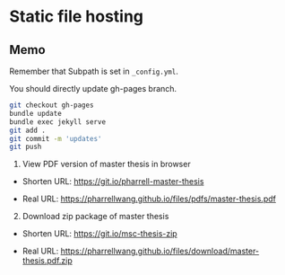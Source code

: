 # Static file hosting

## Memo

Remember that Subpath is set in ``_config.yml``.

You should directly update gh-pages branch.

```bash
git checkout gh-pages
bundle update
bundle exec jekyll serve
git add .
git commit -m 'updates'
git push
```

1. View PDF version of master thesis in browser

* Shorten URL: <https://git.io/pharrell-master-thesis>

* Real URL: <https://pharrellwang.github.io/files/pdfs/master-thesis.pdf>

2. Download zip package of master thesis

* Shorten URL: <https://git.io/msc-thesis-zip>

* Real URL: <https://pharrellwang.github.io/files/download/master-thesis.pdf.zip>
